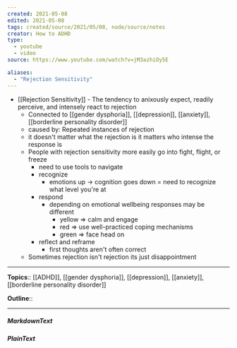 ```yaml
---
created: 2021-05-08
edited: 2021-05-08
tags: created/source/2021/05/08, node/source/notes
creator: How to ADHD
type:
  - youtube
  - video
source: https://www.youtube.com/watch?v=jM3azhiOy5E

aliases:
  - "Rejection Sensitivity"
---
```


- [[Rejection Sensitivity]] - The tendency to anixously expect, readily perceive, and intensely react to rejection 
     - Connected to [[gender dysphoria]], [[depression]], [[anxiety]], [[borderline personality disorder]]
     - caused by: Repeated instances of rejection
     - it doesn't matter what the rejection is it matters who intense the response is
     - People with rejection sensitivity more easily go into fight, flight, or freeze
          - need to use tools to navigate
          - recognize
               - emotions up -> cognition goes down = need to recognize what level you're at
          - respond
               - depending on emotional wellbeing responses may be different
                    - yellow => calm and engage
                    - red => use well-practiced coping mechanisms
                    - green => face head on
          - reflect and reframe
               - first thoughts aren't often correct
     - Sometimes rejection isn't rejection its just disappointment


---

**Topics**::  [[ADHD]], [[gender dysphoria]], [[depression]], [[anxiety]], [[borderline personality disorder]] 

**Outline**::

--- 
##### MarkdownText

##### PlainText